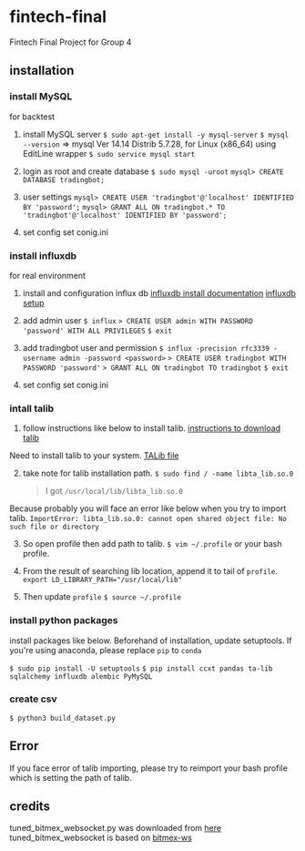 # fintech-final

Fintech Final Project for Group 4

## installation

### install MySQL

for backtest

1. install MySQL server
   `$ sudo apt-get install -y mysql-server`
   `$ mysql --version`
   => mysql Ver 14.14 Distrib 5.7.28, for Linux (x86_64) using EditLine wrapper
   `$ sudo service mysql start`

2. login as root and create database
   `$ sudo mysql -uroot`
   `mysql> CREATE DATABASE tradingbot;`

3. user settings
   `mysql> CREATE USER 'tradingbot'@'localhost' IDENTIFIED BY 'password';`
   `mysql> GRANT ALL ON tradingbot.* TO 'tradingbot'@'localhost' IDENTIFIED BY 'password';`

4. set config
   set conig.ini

### install influxdb

for real environment

1. install and configuration influx db
   [influxdb install documentation](https://docs.influxdata.com/influxdb/v1.7/introduction/installation/)
   [influxdb setup](http://hassiweb-programming.blogspot.com/2018/10/how-to-use-python-library-for-influxdb.html)

2. add admin user
   `$ influx`
   `> CREATE USER admin WITH PASSWORD 'password' WITH ALL PRIVILEGES`
   `$ exit`

3. add tradingbot user and permission
   `$ influx -precision rfc3339 -username admin -password <password>`
   `> CREATE USER tradingbot WITH PASSWORD 'password'`
   `> GRANT ALL ON tradingbot TO tradingbot`
   `$ exit`

4. set config
   set conig.ini

### intall talib

1. follow instructions like below to install talib.
   [instructions to download talib](https://sachsenhofer.io/install-ta-lib-ubuntu-server/)

Need to install talib to your system.
[TALib file](https://sourceforge.net/projects/ta-lib/files/ta-lib/0.4.0/)

2. take note for talib installation path.
   `$ sudo find / -name libta_lib.so.0`
   > I got `/usr/local/lib/libta_lib.so.0`

Because probably you will face an error like below when you try to import talib.
`ImportError: libta_lib.so.0: cannot open shared object file: No such file or directory`

3. So open profile then add path to talib.
   `$ vim ~/.profile` or your bash profile.

4. From the result of searching lib location, append it to tail of `profile`.
   `export LD_LIBRARY_PATH="/usr/local/lib"`

5. Then update `profile`
   `$ source ~/.profile`

### install python packages

install packages like below.
Beforehand of installation, update setuptools.
If you're using anaconda, please replace `pip` to `conda`

`$ sudo pip install -U setuptools`
`$ pip install ccxt pandas ta-lib sqlalchemy influxdb alembic PyMySQL`

### create csv

`$ python3 build_dataset.py`

## Error

If you face error of talib importing, please try to reimport your bash profile which is setting the path of talib.

## credits

tuned_bitmex_websocket.py was downloaded from [here](https://note.mu/motofumimikami/n/n3baccdc81674)
tuned_bitmex_websocket is based on [bitmex-ws](https://github.com/BitMEX/api-connectors/tree/master/official-ws/python)
